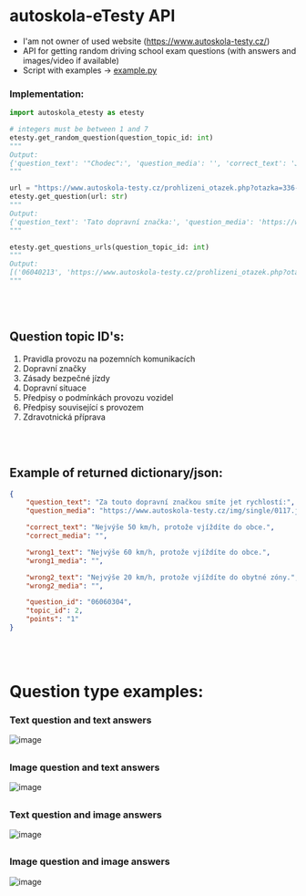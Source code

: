 # autoskola-eTesty API

- I'am not owner of used website (https://www.autoskola-testy.cz/)
- API for getting random driving school exam questions (with answers and images/video if available)
- Script with examples -> [example.py](https://github.com/RxiPland/autoskola_eTesty_API/blob/main/example.py)

### Implementation:
```py
import autoskola_etesty as etesty

# integers must be between 1 and 7
etesty.get_random_question(question_topic_id: int)
"""
Output:
{'question_text': '"Chodec":', 'question_media': '', 'correct_text': 'Je i osoba, která se pohybuje na kolečkových bruslích nebo obdobném sportovním vybavení.', 'correct_media': '', 'wrong1_text': 'Není osoba, která se pohybuje na lyžích, kolečkových bruslích nebo obdobném sportovním vybavení.', 'wrong1_media': '', 'wrong2_text': 'Je výhradně kráčející osoba.', 'wrong2_media': '', 'question_id': '10060002', 'topic_id': 1, 'points': '2'}
"""

url = "https://www.autoskola-testy.cz/prohlizeni_otazek.php?otazka=336-tato_dopravni_znacka_upozornuje_na_misto_kde"
etesty.get_question(url: str)
"""
Output:
{'question_text': 'Tato dopravní značka:', 'question_media': 'https://www.autoskola-testy.cz/img/single/a19.jpg', 'correct_text': 'Upozorňuje na místo, kde cyklisté vjíždějí na vozovku nebo ji přejíždějí, anebo na úsek, kde se cyklisté často vyskytují.', 'correct_media': '', 'wrong1_text': 'Přikazuje cyklistům užít v daném směru takto označeného pruhu nebo stezky.', 'wrong1_media': '', 'wrong2_text': 'Zakazuje vjezd cyklistům a jízdu na jízdním kole. Vedení jízdního kola cyklistou je povoleno.', 'wrong2_media': '', 'question_id': '06050211', 'topic_id': 2, 'points': '1'}
"""

etesty.get_questions_urls(question_topic_id: int)
"""
Output:
[('06040213', 'https://www.autoskola-testy.cz/prohlizeni_otazek.php?otazka=811-zraneny_si_po_dopravni_nehode_stezuje_na_bolesti_bricha_a_pocit_zizne'), ('06050284', 'https://www.autoskola-testy.cz/prohlizeni_otazek.php?otazka=813-prvni_pomoc_je_povinen_poskytnout'), ('06060268', 'https://www.autoskola-testy.cz/prohlizeni_otazek.php?otazka=834-hrozi_trestni_postih_pokud_neposkytnete_prvni_pomoc'), ...
"""
```

<br></br>

## Question topic ID's:
1) Pravidla provozu na pozemních komunikacích
2) Dopravní značky
3) Zásady bezpečné jízdy
4) Dopravní situace
5) Předpisy o podmínkách provozu vozidel
6) Předpisy související s provozem
7) Zdravotnická příprava

<br></br>

## Example of returned dictionary/json:
```json
{
    "question_text": "Za touto dopravní značkou smíte jet rychlostí:",
    "question_media": "https://www.autoskola-testy.cz/img/single/0117.jpg",

    "correct_text": "Nejvýše 50 km/h, protože vjíždíte do obce.",
    "correct_media": "",

    "wrong1_text": "Nejvýše 60 km/h, protože vjíždíte do obce.",
    "wrong1_media": "",

    "wrong2_text": "Nejvýše 20 km/h, protože vjíždíte do obytné zóny.",
    "wrong2_media": "",

    "question_id": "06060304",
    "topic_id": 2,
    "points": "1"
}
```
<br></br>

# Question type examples:
### Text question and text answers
![image](https://user-images.githubusercontent.com/82058894/229222391-3b293da2-5160-42c9-acbe-6760db31ba75.png)
##
### Image question and text answers
![image](https://user-images.githubusercontent.com/82058894/229223445-d1571559-5314-4a6a-9c9c-972bdba6608f.png)
##
### Text question and image answers
![image](https://user-images.githubusercontent.com/82058894/229223171-c5835064-6c8d-4a3a-a5b2-b77edb00d647.png)
##
### Image question and image answers
![image](https://user-images.githubusercontent.com/82058894/230226675-3756f168-29ef-494b-8c28-43591cf6ecfd.png)
